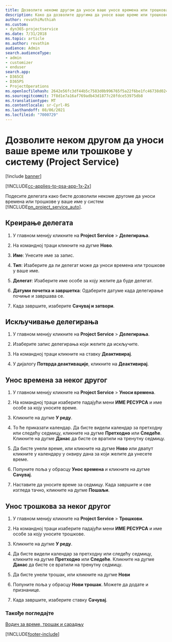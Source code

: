```yaml
---
title: Дозволите некоме другом да уноси ваше уносе времена или трошкова
description: Како да дозволите другима да уносе ваше време или трошкове у услугу Project Service
author: revathiMuthiah
ms.custom:
- dyn365-projectservice
ms.date: 7/31/2018
ms.topic: article
ms.author: revathim
audience: Admin
search.audienceType:
- admin
- customizer
- enduser
search.app:
- D365CE
- D365PS
- ProjectOperations
ms.openlocfilehash: 2642e56fc3df44b5c7583d0b996765f5a22f6be1fc46738d02462d928f833048
ms.sourcegitcommit: 7f8d1e7a16af769adb43d1877c28fdce53975db8
ms.translationtype: MT
ms.contentlocale: sr-Cyrl-RS
ms.lasthandoff: 08/06/2021
ms.locfileid: "7000729"
---
```

# <a name="allow-someone-else-to-enter-your-time-entry-or-expense-project-service"></a>Дозволите неком другом да уноси ваше време или трошкове у систему (Project Service)

[!include [banner](../includes/psa-now-project-operations.md)]

[!INCLUDE[cc-applies-to-psa-app-1x-2x](../includes/cc-applies-to-psa-app-1x-2x.md)]

Подесите делегата како бисте дозволили некоме другоме да уноси времена или трошкове у ваше име у систем [!INCLUDE[pn_project_service_auto](../includes/pn-project-service-auto.md)].  
  
## <a name="create-a-delegate"></a>Креирање делегата  
  
1.  У главном менију кликните на **Project Service** > **Делегирања**.  
  
2.  На командној траци кликните на дугме **Ново**.  
  
3. **Име**: Унесите име за запис.  
  
4. **Тип**: Изаберите да ли делегат може да уноси времена или трошкове у ваше име.  
  
5. **Делегат**: Изаберите име особе за коју желите да буде делегат.  
  
6. **Датуми почетка и завршетка**: Одаберите датуме када делегирање почиње и завршава се.  
  
7.  Када завршите, изаберите **Сачувај и затвори**.  
  
## <a name="turn-off-delegation"></a>Искључивање делегирања  
  
1.  У главном менију кликните на **Project Service** > **Делегирања**.  
  
2.  Изаберите запис делегирања који желите да искључите.  
  
3.  На командној траци кликните на ставку **Деактивирај**.  
  
4.  У дијалогу **Потврда деактивације**, кликните на **Деактивирај**.  
  
## <a name="enter-time-for-someone-else"></a>Унос времена за неког другог  
  
1.  У главном менију кликните на **Project Service** > **Уноси времена**.  
  
2.  На командној траци изаберите падајући мени **ИМЕ РЕСУРСА** и име особе за коју уносите време.  
  
3.  Кликните на дугме **У реду**.  
  
4.  То ће приказати календар. Да бисте видели календар за претходну или следећу седмицу, кликните на дугме **Претходно** или **Следеће**. Кликните на дугме **Данас** да бисте се вратили на тренутну седмицу.  
  
5.  Да бисте унели време, или кликните на дугме **Ново** или двапут кликните у календару у оквиру дана за који желите да унесете време.  
  
6.  Попуните поља у обрасцу **Унос времена** и кликните на дугме **Сачувај**.  
  
7.  Наставите да уносите време за седмицу. Када завршите и све изгледа тачно, кликните на дугме **Пошаљи**.  
  
## <a name="enter-expenses-for-someone-else"></a>Унос трошкова за неког другог  
  
1.  У главном менију кликните на **Project Service** > **Трошкови**.  
  
2.  На командној траци изаберите падајући мени **ИМЕ РЕСУРСА** и име особе за коју уносите трошкове.  
  
3.  Кликните на дугме **У реду**.  
  
4.  Да бисте видели календар за претходну или следећу седмицу, кликните на дугме **Претходно** или **Следеће**. Кликните на дугме **Данас** да бисте се вратили на тренутну седмицу.  
  
5.  Да бисте унели трошак, или кликните на дугме **Нови**  
  
6.  Попуните поља у обрасцу **Нови трошак**. Можете да додате и признанице.  
  
7.  Када завршите, изаберите ставку **Сачувај**.  
  
### <a name="see-also"></a>Такође погледајте  
 [Водич за време, трошак и сарадњу](../psa/time-expense-collaboration-guide.md)


[!INCLUDE[footer-include](../includes/footer-banner.md)]